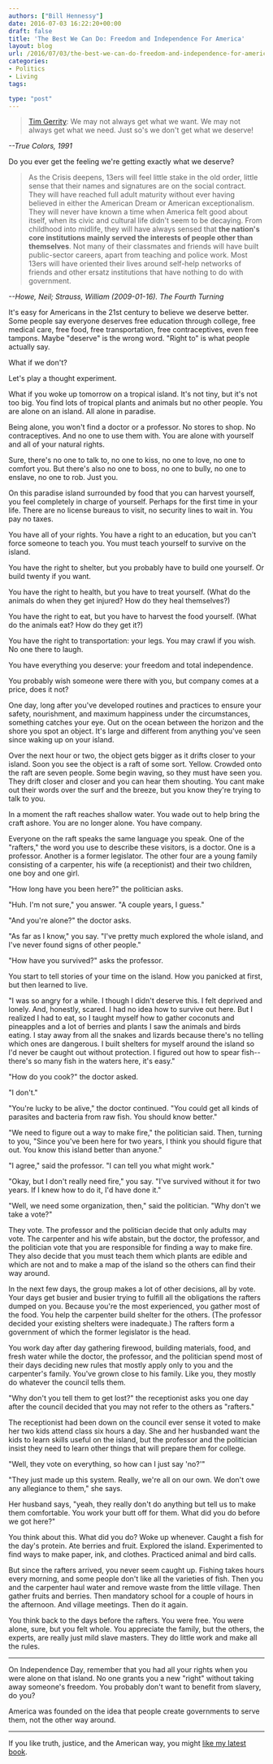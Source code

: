 ```yaml
---
authors: ["Bill Hennessy"]
date: 2016-07-03 16:22:20+00:00
draft: false
title: 'The Best We Can Do: Freedom and Independence For America'
layout: blog
url: /2016/07/03/the-best-we-can-do-freedom-and-independence-for-america/
categories:
- Politics
- Living
tags:

type: "post"
---
```


> [Tim Gerrity](https://www.imdb.com/name/nm0000652/?ref_=tt_trv_qu): We may not always get what we want. We may not always get what we need. Just so's we don't get what we deserve!

_--True Colors, 1991_



Do you ever get the feeling we're getting exactly what we deserve?



> As the Crisis deepens, 13ers will feel little stake in the old order, little sense that their names and signatures are on the social contract. They will have reached full adult maturity without ever having believed in either the American Dream or American exceptionalism. They will never have known a time when America felt good about itself, when its civic and cultural life didn't seem to be decaying. From childhood into midlife, they will have always sensed that **the nation's core institutions mainly served the interests of people other than themselves**. Not many of their classmates and friends will have built public-sector careers, apart from teaching and police work. Most 13ers will have oriented their lives around self-help networks of friends and other ersatz institutions that have nothing to do with government.

_--Howe, Neil; Strauss, William (2009-01-16). The Fourth Turning_



It's easy for Americans in the 21st century to believe we deserve better. Some people say everyone deserves free education through college, free medical care, free food, free transportation, free contraceptives, even free tampons. Maybe "deserve" is the wrong word. "Right to" is what people actually say.

What if we don't?

Let's play a thought experiment.

What if you woke up tomorrow on a tropical island. It's not tiny, but it's not too big. You find lots of tropical plants and animals but no other people. You are alone on an island. All alone in paradise.

Being alone, you won't find a doctor or a professor. No stores to shop. No contraceptives. And no one to use them with. You are alone with yourself and all of your natural rights.

Sure, there's no one to talk to, no one to kiss, no one to love, no one to comfort you. But there's also no one to boss, no one to bully, no one to enslave, no one to rob. Just you.

On this paradise island surrounded by food that you can harvest yourself, you feel completely in charge of yourself. Perhaps for the first time in your life. There are no license bureaus to visit, no security lines to wait in. You pay no taxes.

You have all of your rights. You have a right to an education, but you can't force someone to teach you. You must teach yourself to survive on the island.

You have the right to shelter, but you probably have to build one yourself. Or build twenty if you want.

You have the right to health, but you have to treat yourself. (What do the animals do when they get injured? How do they heal themselves?)

You have the right to eat, but you have to harvest the food yourself. (What do the animals eat? How do they get it?)

You have the right to transportation: your legs. You may crawl if you wish. No one there to laugh.

You have everything you deserve: your freedom and total independence.

You probably wish someone were there with you, but company comes at a price, does it not?

One day, long after you've developed routines and practices to ensure your safety, nourishment, and maximum happiness under the circumstances, something catches your eye. Out on the ocean between the horizon and the shore you spot an object. It's large and different from anything you've seen since waking up on your island.

Over the next hour or two, the object gets bigger as it drifts closer to your island. Soon you see the object is a raft of some sort. Yellow. Crowded onto the raft are seven people. Some begin waving, so they must have seen you. They drift closer and closer and you can hear them shouting. You cant make out their words over the surf and the breeze, but you know they're trying to talk to you.

In a moment the raft reaches shallow water. You wade out to help bring the craft ashore. You are no longer alone. You have company.

Everyone on the raft speaks the same language you speak. One of the "rafters," the word you use to describe these visitors, is a doctor. One is a professor. Another is a former legislator. The other four are a young family consisting of a carpenter, his wife (a receptionist) and their two children, one boy and one girl.

"How long have you been here?" the politician asks.

"Huh. I'm not sure," you answer. "A couple years, I guess."

"And you're alone?" the doctor asks.

"As far as I know," you say. "I've pretty much explored the whole island, and I've never found signs of other people."

"How have you survived?" asks the professor.

You start to tell stories of your time on the island. How you panicked at first, but then learned to live.

"I was so angry for a while. I though I didn't deserve this. I felt deprived and lonely. And, honestly, scared. I had no idea how to survive out here. But I realized I had to eat, so I taught myself how to gather coconuts and pineapples and a lot of berries and plants I saw the animals and birds eating. I stay away from all the snakes and lizards because there's no telling which ones are dangerous. I built shelters for myself around the island so I'd never be caught out without protection. I figured out how to spear fish--there's so many fish in the waters here, it's easy."

"How do you cook?" the doctor asked.

"I don't."

"You're lucky to be alive," the doctor continued. "You could get all kinds of parasites and bacteria from raw fish. You should know better."

"We need to figure out a way to make fire," the politician said. Then, turning to you, "Since you've been here for two years, I think you should figure that out. You know this island better than anyone."

"I agree," said the professor. "I can tell you what might work."

"Okay, but I don't really need fire," you say. "I've survived without it for two years. If I knew how to do it, I'd have done it."

"Well, we need some organization, then," said the politician. "Why don't we take a vote?"

They vote. The professor and the politician decide that only adults may vote. The carpenter and his wife abstain, but the doctor, the professor, and the politician vote that you are responsible for finding a way to make fire. They also decide that you must teach them which plants are edible and which are not and to make a map of the island so the others can find their way around.

In the next few days, the group makes a lot of other decisions, all by vote. Your days get busier and busier trying to fulfill all the obligations the rafters dumped on you. Because you're the most experienced, you gather most of the food. You help the carpenter build shelter for the others. (The professor decided your existing shelters were inadequate.) The rafters form a government of which the former legislator is the head.

You work day after day gathering firewood, building materials, food, and fresh water while the doctor, the professor, and the politician spend most of their days deciding new rules that mostly apply only to you and the carpenter's family. You've grown close to his family. Like you, they mostly do whatever the council tells them.

"Why don't you tell them to get lost?" the receptionist asks you one day after the council decided that you may not refer to the others as "rafters."

The receptionist had been down on the council ever sense it voted to make her two kids attend class six hours a day. She and her husbanded want the kids to learn skills useful on the island, but the professor and the politician insist they need to learn other things that will prepare them for college.

"Well, they vote on everything, so how can I just say 'no?'"

"They just made up this system. Really, we're all on our own. We don't owe any allegiance to them," she says.

Her husband says, "yeah, they really don't do anything but tell us to make them comfortable. You work your butt off for them. What did you do before we got here?"

You think about this. What did you do? Woke up whenever. Caught a fish for the day's protein. Ate berries and fruit. Explored the island. Experimented to find ways to make paper, ink, and clothes. Practiced animal and bird calls.

But since the rafters arrived, you never seem caught up. Fishing takes hours every morning, and some people don't like all the varieties of fish. Then you and the carpenter haul water and remove waste from the little village. Then gather fruits and berries. Then mandatory school for a couple of hours in the afternoon. And village meetings. Then do it again.

You think back to the days before the rafters. You were free. You were alone, sure, but you felt whole. You appreciate the family, but the others, the experts, are really just mild slave masters. They do little work and make all the rules.



* * *



On Independence Day, remember that you had all your rights when you were alone on that island. No one grants you a new "right" without taking away someone's freedom. You probably don't want to benefit from slavery, do you?

America was founded on the idea that people create governments to serve them, not the other way around.



* * *



If you like truth, justice, and the American way, you might [like my latest book](https://hennessysview.com/turning-on-trump/).
